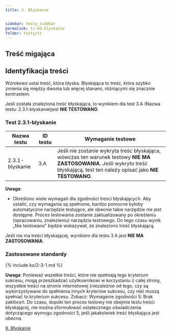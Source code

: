 ```yaml
---
title: 3. Błyskanie


sidebar: testy_sidebar
permalink: tz-03-blyskanie
folder: testy/tz
---
```




## Treść migająca

## Identyfikacja treści

Wzrokowo ustal treść, która błyska. Błyskająca to treść, która szybko zmienia się między dwoma lub więcej stanami, różniącymi się znacznie kontrastem.

Jeśli została znaleziona treść błyskająca, to wynikiem dla test 3.A (Nazwa testu: 2.3.1-blyskanie)jest **NIE TESTOWANO**.


### Test 2.3.1-blyskanie

| Nazwa testu | ID testu | Wymaganie testowe |
|------------------------|---------|------------------------------------------|
| 2.3.1-blyskanie | 3.A     | Jeśli nie zostanie wykryta treśc błyskająca, wówczas ten warunek testowy **NIE MA ZASTOSOWANIA**. Jeśli wykryto treść błyskającą, test ten należy opisać jako  **NIE TESTOWANO**. |

**Uwaga**:

-   Określono wiele wymagań dla zgodności treści błyskających. Aby ustalić, czy wymagania są spełnione, bardzo pomocne byłoby automatyczne narzędzie testujące, ale obecnie takie narzędzie nie jest dostępne. Proces testowania zostanie zaktualizowany po określeniu (opracowaniu, znalezieniu) narzędzia testowego. Do tego czasu wynik „Nie testowano” będzie wskazywał, że znaleziono treść błyskającą.

Jeśli nie ma treści błyskającej, wynikiem dla testu 3.A jest **NIE MA ZASTOSOWANIA**.


### Zastosowane standardy

{% include ks/2-3-1.md %}

**Uwaga**:  Ponieważ wszelkie treści, które nie spełniają tego kryterium sukcesu, mogą przeszkadzać użytkownikowi w korzystaniu z całej strony, wszystkie treści na stronie internetowej (niezależnie od tego, czy są wykorzystywane do spełnienia innych kryteriów sukcesu, czy nie) muszą spełniać to kryterium sukcesu. Zobacz: Wymaganie zgodności 5: Brak zakłóceń. Do czasu, dopóki ten proces testowy nie obejmie testu treści błyskającej, nie można sformułować ostatecznego oświadczenia dotyczącego wymogu zgodności 5, jeśli jakakolwiek treść błyskająca jest obecna.

[9. Błyskanie](ICT-09-blyskanie.md)                                                                                               
